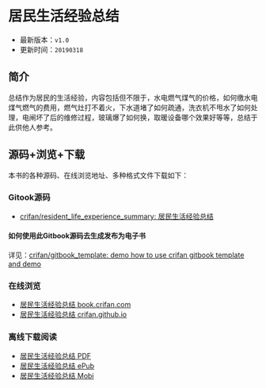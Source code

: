 # 居民生活经验总结

* 最新版本：`v1.0`
* 更新时间：`20190318`

## 简介

总结作为居民的生活经验，内容包括但不限于，水电燃气煤气的价格，如何缴水电煤气燃气的费用，燃气灶打不着火，下水道堵了如何疏通，洗衣机不甩水了如何处理，电闸坏了后的维修过程，玻璃爆了如何换，取暖设备哪个效果好等等，总结于此供他人参考。

## 源码+浏览+下载

本书的各种源码、在线浏览地址、多种格式文件下载如下：

### Gitook源码

* [crifan/resident_life_experience_summary: 居民生活经验总结](https://github.com/crifan/resident_life_experience_summary)

#### 如何使用此Gitbook源码去生成发布为电子书

详见：[crifan/gitbook_template: demo how to use crifan gitbook template and demo](https://github.com/crifan/gitbook_template)

### 在线浏览

* [居民生活经验总结 book.crifan.com](http://book.crifan.com/books/resident_life_experience_summary/website)
* [居民生活经验总结 crifan.github.io](https://crifan.github.io/resident_life_experience_summary/website)

### 离线下载阅读

* [居民生活经验总结 PDF](http://book.crifan.com/books/resident_life_experience_summary/pdf/resident_life_experience_summary.pdf)
* [居民生活经验总结 ePub](http://book.crifan.com/books/resident_life_experience_summary/epub/resident_life_experience_summary.epub)
* [居民生活经验总结 Mobi](http://book.crifan.com/books/resident_life_experience_summary/mobi/resident_life_experience_summary.mobi)
